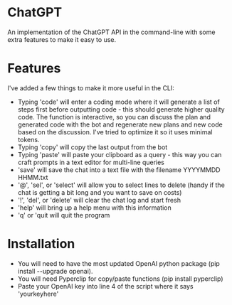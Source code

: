 # ChatGPT
An implementation of the ChatGPT API in the command-line with some extra features to make it easy to use.

# Features
I've added a few things to make it more useful in the CLI:
- Typing 'code' will enter a coding mode where it will generate a list of steps first before outputting code - this should generate higher quality code. The function is interactive, so you can discuss the plan and generated code with the bot and regenerate new plans and new code based on the discussion. I've tried to optimize it so it uses minimal tokens. 
- Typing 'copy' will copy the last output from the bot
- Typing 'paste' will paste your clipboard as a query - this way you can craft prompts in a text editor for multi-line queries
- 'save' will save the chat into a text file with the filename YYYYMMDD HHMM.txt
- '@', 'sel', or 'select' will allow you to select lines to delete (handy if the chat is getting a bit long and you want to save on costs)
- '!', 'del', or 'delete' will clear the chat log and start fresh
- 'help' will bring up a help menu with this information
- 'q' or 'quit will quit the program

# Installation
- You will need to have the most updated OpenAI python package (pip install --upgrade openai).
- You will need Pyperclip for copy/paste functions (pip install pyperclip)
- Paste your OpenAI key into line 4 of the script where it says 'yourkeyhere'

